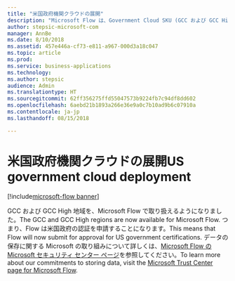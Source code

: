 ```yaml
---
title: "米国政府機関クラウドの展開"
description: "Microsoft Flow は、Government Cloud SKU (GCC および GCC High を含む) で使用できるようになります。なお、DoD クラウドはこれには含まれません。"
author: stepsic-microsoft-com
manager: AnnBe
ms.date: 8/10/2018
ms.assetid: 457e446a-cf73-e811-a967-000d3a18c047
ms.topic: article
ms.prod: 
ms.service: business-applications
ms.technology: 
ms.author: stepsic
audience: Admin
ms.translationtype: HT
ms.sourcegitcommit: 62ff356275ffd55047573b9224fb7c94df8dd602
ms.openlocfilehash: 6aebd21b1893a266e36e9a0c7b10ad9b6c07910a
ms.contentlocale: ja-jp
ms.lasthandoff: 08/15/2018

---
```

# <a name="us-government-cloud-deployment"></a><span data-ttu-id="4c148-103">米国政府機関クラウドの展開</span><span class="sxs-lookup"><span data-stu-id="4c148-103">US government cloud deployment</span></span>

[!include[microsoft-flow banner](../includes/microsoft-flow.md)]




<span data-ttu-id="4c148-104">GCC および GCC High 地域を、Microsoft Flow で取り扱えるようになりました。</span><span class="sxs-lookup"><span data-stu-id="4c148-104">The GCC and GCC High regions are now available for Microsoft Flow.</span></span> <span data-ttu-id="4c148-105">つまり、Flow は米国政府の認証を申請することになります。</span><span class="sxs-lookup"><span data-stu-id="4c148-105">This means that Flow will now submit for approval for US government certifications.</span></span> <span data-ttu-id="4c148-106">データの保存に関する Microsoft の取り組みについて詳しくは、[Microsoft Flow の Microsoft セキュリティ センター ページ](https://www.microsoft.com/en-us/TrustCenter/CloudServices/business-application-platform/data-location)を参照してください。</span><span class="sxs-lookup"><span data-stu-id="4c148-106">To learn more about our commitments to storing data, visit the [Microsoft Trust Center page for Microsoft Flow](https://www.microsoft.com/en-us/TrustCenter/CloudServices/business-application-platform/data-location).</span></span>

